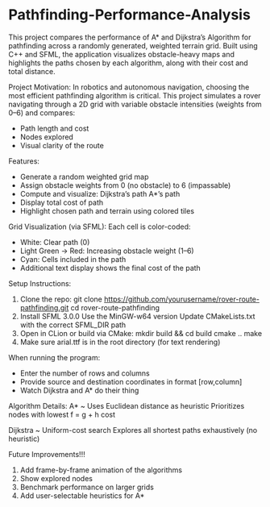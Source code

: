 # Pathfinding-Performance-Analysis
This project compares the performance of A* and Dijkstra’s Algorithm for pathfinding across a randomly generated, weighted terrain grid. Built using C++ and SFML, the application visualizes obstacle-heavy maps and highlights the paths chosen by each algorithm, along with their cost and total distance.

Project Motivation:
In robotics and autonomous navigation, choosing the most efficient pathfinding algorithm is critical. This project simulates a rover navigating through a 2D grid with variable obstacle intensities (weights from 0–6) and compares:
- Path length and cost
- Nodes explored
- Visual clarity of the route

Features:
- Generate a random weighted grid map
- Assign obstacle weights from 0 (no obstacle) to 6 (impassable)
- Compute and visualize:
   Dijkstra’s path
   A*’s path
- Display total cost of path
- Highlight chosen path and terrain using colored tiles

Grid Visualization (via SFML):
Each cell is color-coded:
- White: Clear path (0)
- Light Green → Red: Increasing obstacle weight (1–6)
- Cyan: Cells included in the path
- Additional text display shows the final cost of the path

Setup Instructions:
1. Clone the repo:
git clone https://github.com/yourusername/rover-route-pathfinding.git
cd rover-route-pathfinding
2. Install SFML 3.0.0
Use the MinGW-w64 version
Update CMakeLists.txt with the correct SFML_DIR path
3. Open in CLion or build via CMake:
mkdir build && cd build
cmake ..
make
4. Make sure arial.ttf is in the root directory (for text rendering)

When running the program:
- Enter the number of rows and columns
- Provide source and destination coordinates in format [row,column]
- Watch Dijkstra and A* do their thing

Algorithm Details:
A* ~
Uses Euclidean distance as heuristic
Prioritizes nodes with lowest f = g + h cost

Dijkstra ~
Uniform-cost search
Explores all shortest paths exhaustively (no heuristic)


Future Improvements!!!
1. Add frame-by-frame animation of the algorithms
2. Show explored nodes
3. Benchmark performance on larger grids
4. Add user-selectable heuristics for A*
